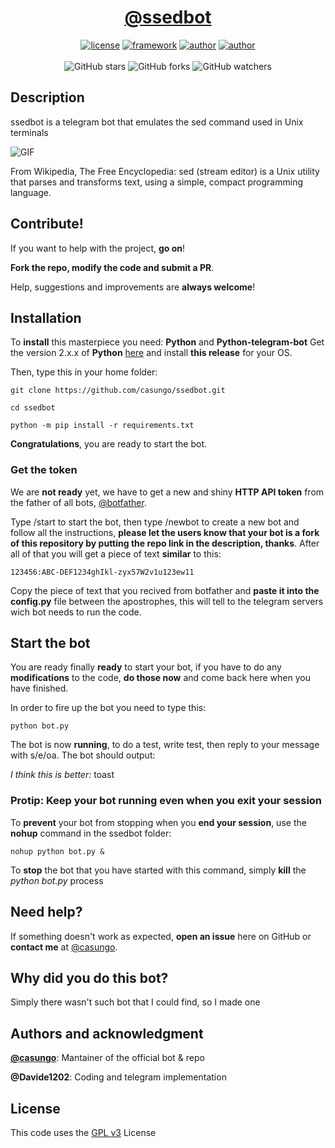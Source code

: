 <h1 align="center">
<a href="https://t.me/ssedbot">@ssedbot</a>
</h1>

<p align="center">
<a href="https://www.gnu.org/licenses/gpl-3.0.en.html"><img alt="license" src="https://img.shields.io/github/license/casungo/ssedbot"/></a>
<a href="https://python-telegram-bot.org/"><img alt="framework" src="https://img.shields.io/badge/framework-python--telegram--bot-informational"/></a>
<a href="https://casungo.it"><img alt="author" src="https://img.shields.io/badge/author-casungo-red"/></a>
<a href="https://python.org"><img alt="author" src="https://img.shields.io/badge/language-python-yellow"/></a>
<br>
<br>
<img alt="GitHub stars" src="https://img.shields.io/github/stars/casungo/ssedbot?style=social">
<img alt="GitHub forks" src="https://img.shields.io/github/forks/casungo/ssedbot?style=social">
<img alt="GitHub watchers" src="https://img.shields.io/github/watchers/casungo/ssedbot?style=social">
</p>

## Description
ssedbot is a telegram bot that emulates the sed command used in Unix terminals

![GIF](https://media.giphy.com/media/MZXKtGOGhRZyTjWp1K/giphy.gif)

From Wikipedia, The Free Encyclopedia: sed (stream editor) is a Unix utility that parses and transforms text, using a simple, compact programming language.


## Contribute!
If you want to help with the project, **go on**!

**Fork the repo, modify the code and submit a PR**.

Help, suggestions and improvements are **always welcome**!


## Installation
To **install** this masterpiece you need: **Python** and **Python-telegram-bot**
Get the version 2.x.x of **Python** [here](https://www.python.org/downloads/release/python-2715/) and install **this release** for your OS.

Then, type this in your home folder:

```
git clone https://github.com/casungo/ssedbot.git

cd ssedbot

python -m pip install -r requirements.txt
```

**Congratulations**, you are ready to start the bot.


### Get the token
We are **not ready** yet, we have to get a new and shiny **HTTP API token** from the father of all bots, [@botfather](https://t.me/botfather).

Type /start to start the bot, then type /newbot to create a new bot and follow all the instructions, **please let the users know that your bot is a fork of this repository by putting the repo link in the description, thanks**. After all of that you will get a piece of text **similar** to this:

```
123456:ABC-DEF1234ghIkl-zyx57W2v1u123ew11
```

Copy the piece of text that you recived from botfather and **paste it into the config.py** file between the apostrophes, this will tell to the telegram servers wich bot needs to run the code.


## Start the bot
You are ready finally **ready** to start your bot, if you have to do any **modifications** to the code, **do those now** and come back here when you have finished.

In order to fire up the bot you need to type this:

```
python bot.py
```

The bot is now **running**, to do a test, write test, then reply to your message with s/e/oa.
The bot should output:

_I think this is better:_
toast


### Protip: Keep your bot running even when you exit your session
To **prevent** your bot from stopping when you **end your session**, use the **nohup** command in the ssedbot folder:

```
nohup python bot.py &
```

To **stop** the bot that you have started with this command, simply **kill** the _python bot.py_ process


## Need help?
If something doesn't work as expected, **open an issue** here on GitHub or **contact me** at [@casungo](https://t.me/casungo).


## Why did you do this bot?
Simply there wasn't such bot that I could find, so I made one


## Authors and acknowledgment
**[@casungo](https://github.com/casungo)**: Mantainer of the official bot & repo

**@Davide1202**: Coding and telegram implementation


## License
This code uses the [GPL v3](https://www.gnu.org/licenses/gpl-3.0.en.html) License
